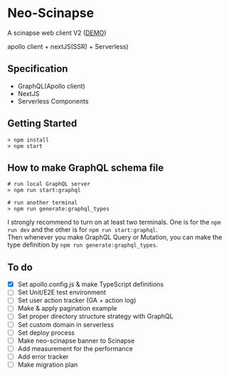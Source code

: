 # Neo-Scinapse
A scinapse web client V2 ([DEMO](https://d235qdnm7988kg.cloudfront.net/))

apollo client + nextJS(SSR) + Serverless)

## Specification
- GraphQL(Apollo client)
- NextJS
- Serverless Components

## Getting Started
```
> npm install
> npm start
```

## How to make GraphQL schema file
```
# run local GraphQL server
> npm run start:graphql

# run another terminal
> npm run generate:graphql_types
```

I strongly recommend to turn on at least two terminals. One is for the `npm run dev` and the other is for `npm run start:graphql`.  
Then whenever you make GraphQL Query or Mutation, you can make the type definition by `npm run generate:graphql_types`.  

## To do
- [X] Set apollo.config.js & make TypeScript definitions
- [ ] Set Unit/E2E test environment
- [ ] Set user action tracker (GA + action log)
- [ ] Make & apply pagination example
- [ ] Set proper directory structure strategy with GraphQL
- [ ] Set custom domain in serverless
- [ ] Set deploy process
- [ ] Make neo-scinapse banner to Scinapse
- [ ] Add measurement for the performance
- [ ] Add error tracker
- [ ] Make migration plan
